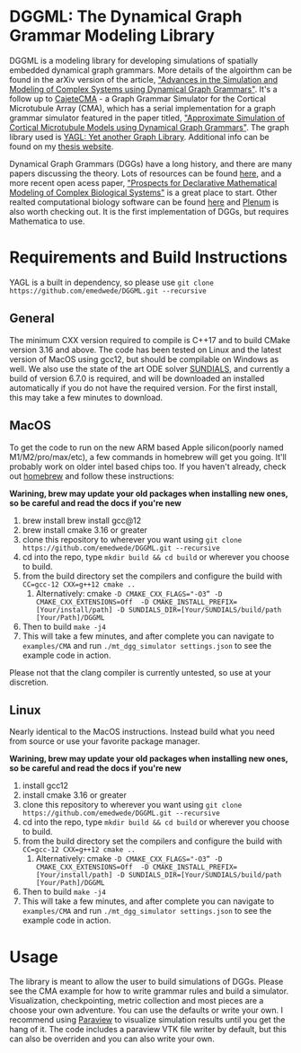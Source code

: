 # DGGML: The Dynamical Graph Grammar Modeling Library
DGGML is a modeling library for developing simulations of spatially embedded dynamical graph grammars. More details of the algoirthm can be found in the arXiv version of the article, ["Advances in the Simulation and Modeling of Complex Systems using Dynamical Graph Grammars"](https://arxiv.org/abs/2407.10072). It's a follow up to [CajeteCMA](https://github.com/emedwede/CajeteCMA) - a Graph Grammar Simulator for the Cortical Microtubule Array (CMA), which has a serial implementation for a graph grammar simulator featured in the paper titled, ["Approximate Simulation of Cortical Microtubule Models using Dynamical Graph Grammars"](https://dx.doi.org/10.1088/1478-3975/acdbfb). The graph library used is [YAGL: Yet another Graph Library](https://github.com/emedwede/YAGL.git). Additional info can be found on my [thesis website](https://emedwede.github.io).

Dynamical Graph Grammars (DGGs) have a long history, and there are many papers discussing the theory. Lots of resources can be found [here](https://emj.ics.uci.edu), and a more recent open acess paper, ["Prospects for Declarative Mathematical Modeling of Complex Biological Systems"](https://doi.org/10.1007/s11538-019-00628-7) is a great place to start. Other realted computational biology software can be found [here](https://emj.ics.uci.edu/software/) and [Plenum](https://computableplant.ics.uci.edu/theses/guy/Plenum.html) is also worth checking out. It is the first implementation of DGGs, but requires Mathematica to use.  


# Requirements and Build Instructions
YAGL is a built in dependency, so please use `git clone https://github.com/emedwede/DGGML.git --recursive`

## General
The minimum CXX version required to compile is C++17 and to build CMake version 3.16 and above. The code has been tested on Linux and the latest version of MacOS using gcc12, but should be compilable on Windows as well. We also use the state of the art ODE solver [SUNDIALS](https://github.com/LLNL/sundials), and currently a build of version 6.7.0 is required, and will be downloaded an installed automatically if you do not have the required version. For the first install, this may take a few minutes to download. 

## MacOS
To get the code to run on the new ARM based Apple silicon(poorly named M1/M2/pro/max/etc), a few commands in homebrew will get you going. It'll probably work on older intel based chips too. If you haven't already, check out [homebrew](https://brew.sh/) and follow these instructions:

**Warining, brew may update your old packages when installing new ones, so be careful and read the docs if you're new**

1) brew install brew install gcc@12
2) brew install cmake 3.16 or greater
4) clone this repository to wherever you want using `git clone https://github.com/emedwede/DGGML.git --recursive`
6) cd into the repo, type `mkdir build && cd build` or wherever you choose to build.
7) from the build directory set the compilers and configure the build with `CC=gcc-12 CXX=g++12 cmake ..`
   1) Alternatively: cmake   `-D CMAKE_CXX_FLAGS="-O3” -D CMAKE_CXX_EXTENSIONS=Off  -D CMAKE_INSTALL_PREFIX=[Your/install/path] -D SUNDIALS_DIR=[Your/SUNDIALS/build/path [Your/Path]/DGGML`
8) Then to build `make -j4`
9) This will take a few minutes, and after complete you can navigate to `examples/CMA` and run `./mt_dgg_simulator settings.json` to see the example code in action. 

Please not that the clang compiler is currently untested, so use at your discretion.

## Linux
Nearly identical to the MacOS instructions. Instead build what you need from source or use your favorite package manager.

**Warining, brew may update your old packages when installing new ones, so be careful and read the docs if you're new**

1) install gcc12
2) install cmake 3.16 or greater
4) clone this repository to wherever you want using `git clone https://github.com/emedwede/DGGML.git --recursive`
6) cd into the repo, type `mkdir build && cd build` or wherever you choose to build.
7) from the build directory set the compilers and configure the build with `CC=gcc-12 CXX=g++12 cmake ..`
   1) Alternatively: cmake   `-D CMAKE_CXX_FLAGS="-O3” -D CMAKE_CXX_EXTENSIONS=Off  -D CMAKE_INSTALL_PREFIX=[Your/install/path] -D SUNDIALS_DIR=[Your/SUNDIALS/build/path [Your/Path]/DGGML`
8) Then to build `make -j4`
9) This will take a few minutes, and after complete you can navigate to `examples/CMA` and run `./mt_dgg_simulator settings.json` to see the example code in action.

# Usage
The library is meant to allow the user to build simulations of DGGs. Please see the CMA example for how to write grammar rules and build a simulator. Visualization, checkpointing, metric collection and most pieces are a choose your own adventure. You can use the defaults or write your own. I recommend using [Paraview](https://www.paraview.org) to visualize simulation results until you get the hang of it. The code includes a paraview VTK file writer by default, but this can also be overriden and you can also write your own.  
